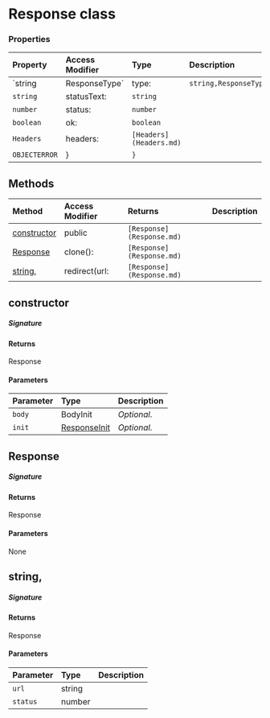 # Response class




### Properties

| Property	   | Access Modifier | Type	| Description|
|:-------------|:----|:-------|:-----------|
|`string|ResponseType`     | type: | `string,ResponseType` |  |
|`string`     | statusText: | `string` |  |
|`number`     | status: | `number` |  |
|`boolean`     | ok: | `boolean` |  |
|`Headers`     | headers: | `[Headers](Headers.md)` |  |
|`OBJECTERROR`     | } | `}` |  |




## Methods

| Method	   | Access Modifier | Returns	| Description|
|:-------------|:----|:-------|:-----------|
|[constructor](#constructor)     | public | `[Response](Response.md)` |  |
|[Response](#response)     | clone(): | `[Response](Response.md)` |  |
|[string,](#string,)     | redirect(url: | `[Response](Response.md)` |  |




## constructor



##### Signature

#### Returns
Response

#### Parameters


| Parameter	   | Type    | Description |
|:-------------|:---------------|:------------|
| `body`    | BodyInit | _Optional._ |
| `init`    | [ResponseInit](ResponseInit.md) | _Optional._ |


## Response



##### Signature

#### Returns
Response

#### Parameters
None


## string,



##### Signature

#### Returns
Response

#### Parameters


| Parameter	   | Type    | Description |
|:-------------|:---------------|:------------|
| `url`    | string |  |
| `status`    | number |  |

